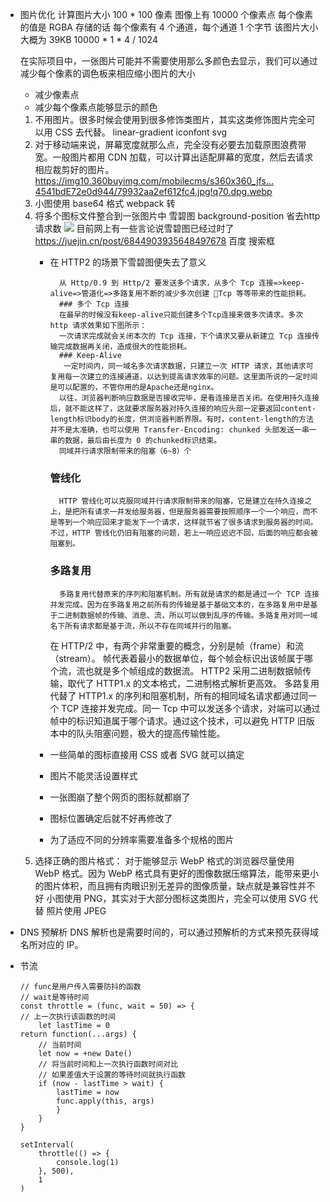 [](https://juejin.cn/book/6844733763675488269/section/6844733763776151560)

- 图片优化
    计算图片大小
    100 * 100 像素  图像上有 10000 个像素点
    每个像素的值是 RGBA 存储的话
    每个像素有 4 个通道，每个通道 1 个字节
    该图片大小大概为 39KB
    10000 * 1 * 4 / 1024

    在实际项目中，一张图片可能并不需要使用那么多颜色去显示，我们可以通过减少每个像素的调色板来相应缩小图片的大小
    - 减少像素点
    - 减少每个像素点能够显示的颜色

    1. 不用图片。很多时候会使用到很多修饰类图片，其实这类修饰图片完全可以用 CSS 去代替。
        linear-gradient
        iconfont
        svg  
    2. 对于移动端来说，屏幕宽度就那么点，完全没有必要去加载原图浪费带宽。一般图片都用 CDN 加载，可以计算出适配屏幕的宽度，然后去请求相应裁剪好的图片。
        https://img10.360buyimg.com/mobilecms/s360x360_jfs…4541bdE72e0d944/79932aa2ef612fc4.jpg!q70.dpg.webp
    3. 小图使用 base64 格式
        webpack  转  
    4. 将多个图标文件整合到一张图片中
        雪碧图   background-position
        省去http 请求数 
        ![](https://www.5axxw.com/images_oss/k7/674e8092-a829-4904-8536-026e7b044eb7.jpg?x-oss-process=style/logo)
        目前网上有一些言论说雪碧图已经过时了
        https://juejin.cn/post/6844903935648497678
            百度 搜索框
        - 在 HTTP2 的场景下雪碧图便失去了意义
           
                从 Http/0.9 到 Http/2 要发送多个请求，从多个 Tcp 连接=>keep-alive=>管道化=>多路复用不断的减少多次创建 Tcp 等等带来的性能损耗。
                ### 多个 Tcp 连接
                在最早的时候没有keep-alive只能创建多个Tcp连接来做多次请求。多次 http 请求效果如下图所示：
                一次请求完成就会关闭本次的 Tcp 连接，下个请求又要从新建立 Tcp 连接传输完成数据再关闭，造成很大的性能损耗。
                ### Keep-Alive
                 一定时间内，同一域名多次请求数据，只建立一次 HTTP 请求，其他请求可复用每一次建立的连接通道，以达到提高请求效率的问题。这里面所说的一定时间是可以配置的，不管你用的是Apache还是nginx。
                以往，浏览器判断响应数据是否接收完毕，是看连接是否关闭。在使用持久连接后，就不能这样了，这就要求服务器对持久连接的响应头部一定要返回content-length标识body的长度，供浏览器判断界限。有时，content-length的方法并不是太准确，也可以使用 Transfer-Encoding: chunked 头部发送一串一串的数据，最后由长度为 0 的chunked标识结束。
                同域并行请求限制带来的阻塞（6~8）个
            ### 管线化
                HTTP 管线化可以克服同域并行请求限制带来的阻塞，它是建立在持久连接之上，是把所有请求一并发给服务器，但是服务器需要按照顺序一个一个响应，而不是等到一个响应回来才能发下一个请求，这样就节省了很多请求到服务器的时间。不过，HTTP 管线化仍旧有阻塞的问题，若上一响应迟迟不回，后面的响应都会被阻塞到。

            ### 多路复用
                多路复用代替原来的序列和阻塞机制。所有就是请求的都是通过一个 TCP 连接并发完成。因为在多路复用之前所有的传输是基于基础文本的，在多路复用中是基于二进制数据帧的传输、消息、流，所以可以做到乱序的传输。多路复用对同一域名下所有请求都是基于流，所以不存在同域并行的阻塞。

            在 HTTP/2 中，有两个非常重要的概念，分别是帧（frame）和流（stream）。
            帧代表着最小的数据单位，每个帧会标识出该帧属于哪个流，流也就是多个帧组成的数据流。
            HTTP2 采用二进制数据帧传输，取代了 HTTP1.x 的文本格式，二进制格式解析更高效。
            多路复用代替了 HTTP1.x 的序列和阻塞机制，所有的相同域名请求都通过同一个 TCP 连接并发完成。同一 Tcp 中可以发送多个请求，对端可以通过帧中的标识知道属于哪个请求。通过这个技术，可以避免 HTTP 旧版本中的队头阻塞问题，极大的提高传输性能。
        - 一些简单的图标直接用 CSS 或者 SVG 就可以搞定
        - 图片不能灵活设置样式
        - 一张图崩了整个网页的图标就都崩了
        - 图标位置确定后就不好再修改了
        - 为了适应不同的分辨率需要准备多个规格的图片
    5. 选择正确的图片格式：
        对于能够显示 WebP 格式的浏览器尽量使用 WebP 格式。因为 WebP 格式具有更好的图像数据压缩算法，能带来更小的图片体积，而且拥有肉眼识别无差异的图像质量，缺点就是兼容性并不好
        小图使用 PNG，其实对于大部分图标这类图片，完全可以使用 SVG 代替
        照片使用 JPEG
- DNS 预解析
    DNS 解析也是需要时间的，可以通过预解析的方式来预先获得域名所对应的 IP。
    <link rel="dns-prefetch" href="//yuchengkai.cn">
- 节流
    ```
    // func是用户传入需要防抖的函数
    // wait是等待时间
    const throttle = (func, wait = 50) => {
    // 上一次执行该函数的时间
        let lastTime = 0
    return function(...args) {
        // 当前时间
        let now = +new Date()
        // 将当前时间和上一次执行函数时间对比
        // 如果差值大于设置的等待时间就执行函数
        if (now - lastTime > wait) {
            lastTime = now
            func.apply(this, args)
            }
        }
    }

    setInterval(
        throttle(() => {
            console.log(1)
        }, 500),
        1
    )
    ```